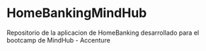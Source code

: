 # HomeBankingMindHub

Repositorio de la aplicacion de HomeBanking desarrollado para el bootcamp de MindHub - Accenture
